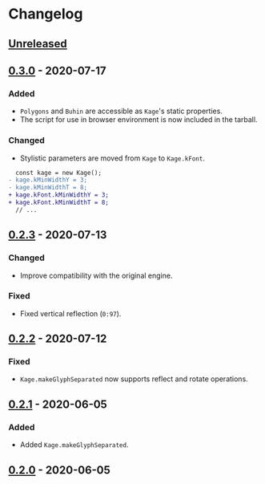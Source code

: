 # Changelog

## [Unreleased]

## [0.3.0] - 2020-07-17
### Added
- `Polygons` and `Buhin` are accessible as `Kage`'s static properties.
- The script for use in browser environment is now included in the tarball.

### Changed
- Stylistic parameters are moved from `Kage` to `Kage.kFont`.
```diff
  const kage = new Kage();
- kage.kMinWidthY = 3;
- kage.kMinWidthT = 8;
+ kage.kFont.kMinWidthY = 3;
+ kage.kFont.kMinWidthT = 8;
  // ...
```

## [0.2.3] - 2020-07-13
### Changed
- Improve compatibility with the original engine.

### Fixed
- Fixed vertical reflection (`0:97`).

## [0.2.2] - 2020-07-12
### Fixed
- `Kage.makeGlyphSeparated` now supports reflect and rotate operations.

## [0.2.1] - 2020-06-05
### Added
- Added `Kage.makeGlyphSeparated`.

## [0.2.0] - 2020-06-05


[Unreleased]: https://github.com/kurgm/kage-engine/compare/v0.3.0...master
[0.3.0]: https://github.com/kurgm/kage-engine/compare/v0.2.3...v0.3.0
[0.2.3]: https://github.com/kurgm/kage-engine/compare/v0.2.2...v0.2.3
[0.2.2]: https://github.com/kurgm/kage-engine/compare/v0.2.1...v0.2.2
[0.2.1]: https://github.com/kurgm/kage-engine/compare/v0.2.0...v0.2.1
[0.2.0]: https://github.com/kurgm/kage-engine/releases/tag/v0.2.0
